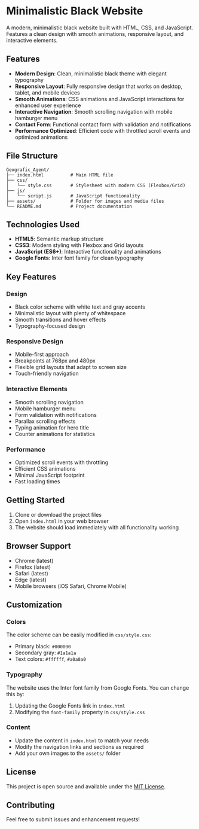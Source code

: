 # Minimalistic Black Website

A modern, minimalistic black website built with HTML, CSS, and JavaScript. Features a clean design with smooth animations, responsive layout, and interactive elements.

## Features

- **Modern Design**: Clean, minimalistic black theme with elegant typography
- **Responsive Layout**: Fully responsive design that works on desktop, tablet, and mobile devices
- **Smooth Animations**: CSS animations and JavaScript interactions for enhanced user experience
- **Interactive Navigation**: Smooth scrolling navigation with mobile hamburger menu
- **Contact Form**: Functional contact form with validation and notifications
- **Performance Optimized**: Efficient code with throttled scroll events and optimized animations

## File Structure 

```
Geografic_Agent/
├── index.html          # Main HTML file
├── css/
│   └── style.css       # Stylesheet with modern CSS (Flexbox/Grid)
├── js/
│   └── script.js       # JavaScript functionality
├── assets/             # Folder for images and media files
└── README.md           # Project documentation
```

## Technologies Used

- **HTML5**: Semantic markup structure
- **CSS3**: Modern styling with Flexbox and Grid layouts
- **JavaScript (ES6+)**: Interactive functionality and animations
- **Google Fonts**: Inter font family for clean typography

## Key Features

### Design
- Black color scheme with white text and gray accents
- Minimalistic layout with plenty of whitespace
- Smooth transitions and hover effects
- Typography-focused design

### Responsive Design
- Mobile-first approach
- Breakpoints at 768px and 480px
- Flexible grid layouts that adapt to screen size
- Touch-friendly navigation

### Interactive Elements
- Smooth scrolling navigation
- Mobile hamburger menu
- Form validation with notifications
- Parallax scrolling effects
- Typing animation for hero title
- Counter animations for statistics

### Performance
- Optimized scroll events with throttling
- Efficient CSS animations
- Minimal JavaScript footprint
- Fast loading times

## Getting Started

1. Clone or download the project files
2. Open `index.html` in your web browser
3. The website should load immediately with all functionality working

## Browser Support

- Chrome (latest)
- Firefox (latest)
- Safari (latest)
- Edge (latest)
- Mobile browsers (iOS Safari, Chrome Mobile)

## Customization

### Colors
The color scheme can be easily modified in `css/style.css`:
- Primary black: `#000000`
- Secondary gray: `#1a1a1a`
- Text colors: `#ffffff`, `#a0a0a0`

### Typography
The website uses the Inter font family from Google Fonts. You can change this by:
1. Updating the Google Fonts link in `index.html`
2. Modifying the `font-family` property in `css/style.css`

### Content
- Update the content in `index.html` to match your needs
- Modify the navigation links and sections as required
- Add your own images to the `assets/` folder

## License

This project is open source and available under the [MIT License](LICENSE).

## Contributing

Feel free to submit issues and enhancement requests! 